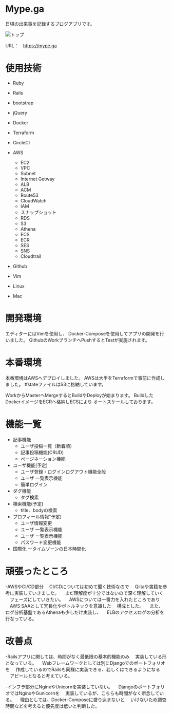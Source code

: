 # Mype.ga
日頃の出来事を記録するブログアプリです。

<img alt="トップ" src="https://user-images.githubusercontent.com/36604680/68459052-a73dcc00-0247-11ea-89c5-2d992d4b3263.PNG" />


URL：　https://mype.ga

# 使用技術

- Ruby
- Rails
- bootstrap
- jQuery
- Docker
- Terraform
-  CircleCI
- AWS
  - EC2
  - VPC
  - Subnet
  - Internet Getway
  - ALB
  - ACM
  - Route53
  - CloudWatch
  - IAM
  - スナップショット
  - RDS
  - S3
  - Athena
  - ECS
  - ECR
  - SES
  - SNS
  - Cloudtrail
  
- Github
- Vim
- Linux
- Mac

# 開発環境
エディターにはVimを使用し、
Docker-Composeを使用してアプリの開発を行いました。
GithubのWorkブランチへPushするとTestが実施されます。

# 本番環境
本番環境はAWSへデプロイしました。
AWSは大半をTerraformで事前に作成しました。
tfstateファイルはS3に格納しています。

WorkからMasterへMergeするとBuildやDeployが始まります。
BuildしたDockerイメージをECRへ格納しECSにより
オートスケールしております。

# 機能一覧
- 記事機能
  - ユーザ投稿一覧（新着順）
  - 記事投稿機能(CRUD)
  - ページネーション機能
- ユーザ機能(予定)
  - ユーザ登録・ログインログアウト機能全般
  - ユーザ 一覧表示機能
  - 簡単ログイン
- ダグ機能
  - タグ検索
- 検索機能(予定)
  - title、bodyの検索
- プロフィール情報"予定)
  - ユーザ情報変更
  - ユーザ 一覧表示機能
  - ユーザ 一覧表示機能
  - パスワード変更機能
- 国際化
ータイムゾーンの日本時間化

# 頑張ったところ
 -AWSやCI/CD部分
　CI/CDについては初めて聞く技術なので
　Qiitaや書籍を参考に実装していきました。
　まだ理解度が十分ではないので深く理解していく
　フェーズにしていきたい。
　AWSについては一番力を入れたところであり
　AWS SAAとして冗長化やボトルネックを意識した
　構成とした。
　また、ログ分析基盤であるAthenaも少しだけ実装し、
　ELBのアクセスログの分析を行なっている。
　
 

# 改善点
-Railsアプリに関しては、時間がなく最低限の基本的機能のみ
　実装している形となっている。
　Webフレームワークとしては別にDjangoでのポートフォリオを
　作成しているのでRailsも同様に実装できる、若しくはできるようになる
　アピールとなると考えている。

-インフラ部分にNginxやUnicornを実装していない。
　DjangoのポートフォリオではNginxやGunicornを
　実装しているが、こちらも時間がなく断念している。
　理由としては、Docker-Composeに盛り込まないと
　いけないため調査時間などを考えると優先度は低いと判断した。
　
